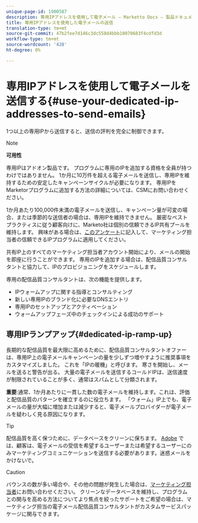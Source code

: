 ```yaml
---
unique-page-id: 1900587
description: 専用IPアドレスを使用して電子メール — Marketto Docs — 製品ドキュメントを送信する
title: 専用IPアドレスを使用した電子メールの送信
translation-type: tm+mt
source-git-commit: 47b2fee7d146c3dc558d4bbb10070683f4cdfd3d
workflow-type: tm+mt
source-wordcount: '428'
ht-degree: 0%

---
```



# 専用IPアドレスを使用して電子メールを送信する{#use-your-dedicated-ip-addresses-to-send-emails}

1つ以上の専用IPから送信すると、送信の評判を完全に制御できます。

>[!NOTE]
>
>**可用性**
>
>専用IPはアドオン製品です。 プログラムに専用のIPを追加する資格を全員が持つわけではありません。 1か月に10万件を超える電子メールを送信し、専用IPを維持するための安定したキャンペーンサイクルが必要になります。 専用IPをMarketorプログラムに追加する方法の詳細については、CSMにお問い合わせください。
>
>1か月あたり100,000件未満の電子メールを送信し、キャンペーン量が可変の場合、または季節的な送信者の場合は、専用IPを維持できません。 厳密なベストプラクティスに従う顧客向けに、Marketo社は個別の信頼できるIP共有プールを維持します。 興味がある場合は、[このアンケート](http://na-sjg.marketo.com/lp/marketoprivacydemo/Trusted-IP-Sending-Range-Program.html)に記入して、マーケティング担当者の信頼できるIPプログラムに適用してください。

共有IP上のすべてのマーケティング担当者アカウント開始により、メールの開始を即座に行うことができます。 専用のIPを追加する場合は、配信品質コンサルタントと協力して、IPのプロビジョニングをスケジュールします。

専用の配信品質コンサルタントは、次の機能を提供します。

* IPウォームアップに関する指導とコンサルティング
* 新しい専用IPのブランド化に必要なDNSエントリ
* 専用IPのセットアップとアクティベーション
* ウォームアップフェーズ中のチェックインによる成功のサポート

## 専用IPランプアップ{#dedicated-ip-ramp-up}

長期的な配信品質を最大限に高めるために、配信品質コンサルタントオファーは、専用IP上の電子メールキャンペーンの量を少しずつ増やすように推奨事項をカスタマイズしました。 これを「IPの暖機」と呼びます。 寒さを開始し、メールを送ると警告が出る。 大量の電子メールを送信するコールドIPは、送信速度が制限されていることが多く、通常はスパムとして分類されます。

**重要**:通常、1か月あたりに一貫した数の電子メールを維持します。これは、評価と配信品質のパターンを確立するのに役立ちます。 「ウォーム」IP上でも、電子メールの量が大幅に増加または減少すると、電子メールプロバイダーが電子メールを疑わしく見る原因になります。

>[!TIP]
>
>配信品質を高く保つために、データベースをクリーンに保ちます。 [Adobe](http://www.adobe.com/legal/terms/aup.html) では、顧客は、電子メールの受信を希望するユーザーまたは希望するユーザーにのみマーケティングコミュニケーションを送信する必要があります。迷惑メールをかけないで。

>[!CAUTION]
>
>バウンスの数が多い場合や、その他の問題が発生した場合は、[マーケティング担当者](http://nation.marketo.com/t5/Support/ct-p/Support)にお問い合わせください。 クリーンなデータベースを維持し、プログラムとの関与を高める方法についてより焦点を絞ったサポートをご希望の場合は、マーケティング担当の電子メール配信品質コンサルタントがカスタムサービスパッケージに関与できます。

